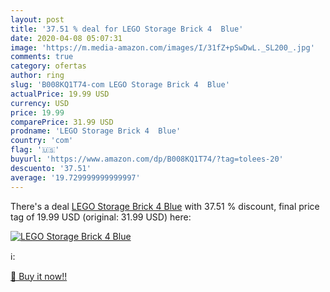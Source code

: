 ```yaml
---
layout: post
title: '37.51 % deal for LEGO Storage Brick 4  Blue'
date: 2020-04-08 05:07:31
image: 'https://m.media-amazon.com/images/I/31fZ+pSwDwL._SL200_.jpg'
comments: true
category: ofertas
author: ring
slug: 'B008KQ1T74-com LEGO Storage Brick 4  Blue'
actualPrice: 19.99 USD
currency: USD
price: 19.99
comparePrice: 31.99 USD
prodname: 'LEGO Storage Brick 4  Blue'
country: 'com'
flag: '🇺🇸'
buyurl: 'https://www.amazon.com/dp/B008KQ1T74/?tag=tolees-20'
descuento: '37.51'
average: '19.729999999999997'
---
```


There's a deal [LEGO Storage Brick 4  Blue](https://www.amazon.com/dp/B008KQ1T74/?tag=tolees-20)  with  37.51 % discount, final price tag of  19.99 USD (original: 31.99 USD) here:

[![LEGO Storage Brick 4  Blue](https://m.media-amazon.com/images/I/31fZ+pSwDwL._SL200_.jpg)](https://www.amazon.com/dp/B008KQ1T74/?tag=tolees-20)

ℹ️:


[🛒 Buy it now!!](https://www.amazon.com/dp/B008KQ1T74/?tag=tolees-20)
